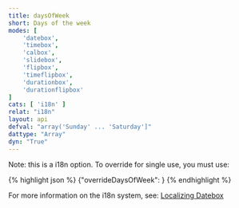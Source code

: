 ```yaml
---
title: daysOfWeek
short: Days of the week
modes: [
	'datebox',
	'timebox',
	'calbox',
	'slidebox',
	'flipbox',
	'timeflipbox',
	'durationbox',
	'durationflipbox'
]
cats: [ 'i18n' ]
relat: "i18n"
layout: api
defval: "array('Sunday' ... 'Saturday']"
dattype: "Array"
dyn: "True"
---
```


Note: this is a i18n option.  To override for single use, you must use:

{% highlight json %}
{"overrideDaysOfWeek": <array>}
{% endhighlight %}

For more information on the i18n system, see: [Localizing Datebox]({{site.basesite}}doc/3-2-locale/)



